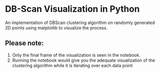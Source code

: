 # DB-Scan Visualization in Python #
An implementation of DBScan clustering algorithm on randomly generated 2D points using matplotlib to visualize the process.
## Please note: ##
1. Only the final frame of the visualization is seen in the notebook. 
2. Running the notebook would give you the adequate visualization of the clustering algorithm while it is iterating over each data point
